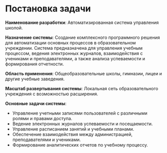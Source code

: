 # Постановка задачи

**Наименование разработки**: Автоматизированная система управления школой.

**Назначение системы**: Создание комплексного программного решения для автоматизации основных процессов в образовательном учреждении. Система предназначена для управления учебным процессом, ведения электронных журналов, взаимодействия с учениками и преподавателями, а также анализа успеваемости и формирования отчетности.

**Область применения**: Общеобразовательные школы, гимназии, лицеи и другие учебные заведения.

**Масштаб развертывания системы**: Локальная сеть образовательного учреждения с возможностью расширения.

**Основные задачи системы**:
- Управление учетными записями пользователей с различными ролями и правами доступа.
- Ведение электронных журналов успеваемости и посещаемости.
- Управление расписанием занятий и учебными планами.
- Обеспечение взаимодействия между администрацией, преподавателями и учениками.
- Формирование аналитических отчетов по учебному процессу.
